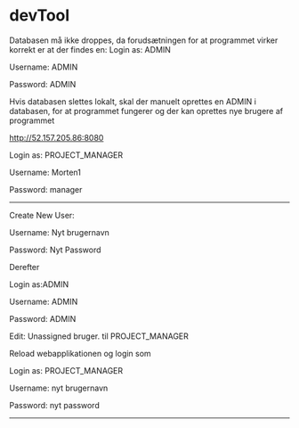 # devTool 
Databasen må ikke droppes, da forudsætningen for at programmet virker korrekt er at der findes en:
Login as: ADMIN

Username: ADMIN

Password: ADMIN

Hvis databasen slettes lokalt, skal der manuelt oprettes en ADMIN i databasen, for at programmet fungerer og der kan oprettes nye brugere af programmet

http://52.157.205.86:8080

Login as: PROJECT_MANAGER

Username: Morten1

Password: manager


-----------------------------


Create New User:

Username: Nyt brugernavn

Password: Nyt Password

Derefter

Login as:ADMIN

Username: ADMIN

Password: ADMIN

Edit: Unassigned bruger. til PROJECT_MANAGER

Reload webapplikationen og login som

Login as: PROJECT_MANAGER

Username: nyt brugernavn

Password: nyt password

------------------------------------
